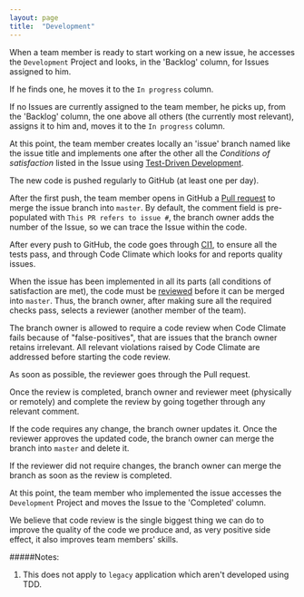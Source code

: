 ```yaml
---
layout: page
title:  "Development"
---
```


When a team member is ready to start working on a new issue, he accesses the `Development` Project and looks, in the 'Backlog' column, for Issues assigned to him.

If he finds one, he moves it to the `In progress` column.

If no Issues are currently assigned to the team member, he picks up, from the 'Backlog' column, the one above all others (the currently most relevant), assigns it to him and, moves it to the `In progress` column.

At this point, the team member creates locally an 'issue' branch named like the issue title and implements one after the other all the *Conditions of satisfaction* listed in the Issue using [Test-Driven Development](https://inforlife.github.io/process/test-driven-development.html).

The new code is pushed regularly to GitHub (at least one per day).

After the first push, the team member opens in GitHub a [Pull request](https://help.github.com/articles/using-pull-requests) to merge the issue branch into `master`. By default, the comment field is pre-populated with `This PR refers to issue #`, the branch owner adds the number of the Issue, so we can trace the Issue within the code.

After every push to GitHub, the code goes through [CI](https://inforlife.github.io/process/ci.html)[1](#notes), to ensure all the tests pass, and through Code Climate which looks for and reports quality issues.

When the issue has been implemented in all its parts (all conditions of satisfaction are met), the code must be [reviewed](https://inforlife.github.io/process/code-review.html) before it can be merged into `master`. Thus, the branch owner, after making sure all the required checks pass, selects a reviewer (another member of the team).

The branch owner is allowed to require a code review when Code Climate fails because of "false-positives", that are issues that the branch owner retains irrelevant. All relevant violations raised by Code Climate are addressed before starting the code review.

As soon as possible, the reviewer goes through the Pull request.

Once the review is completed, branch owner and reviewer meet (physically or remotely) and complete the review by going together through any relevant comment.

If the code requires any change, the branch owner updates it. Once the reviewer approves the updated code, the branch owner can merge the branch into `master` and delete it.

If the reviewer did not require changes, the branch owner can merge the branch as soon as the review is completed.

At this point, the team member who implemented the issue accesses the `Development` Project and moves the Issue to the 'Completed' column.

<div class="alert info">We believe that code review is the single biggest thing we can do to improve the quality of the code we produce and, as very positive side effect, it also improves team members' skills.</div>

#####Notes:
1. This does not apply to `legacy` application which aren't developed using TDD.
